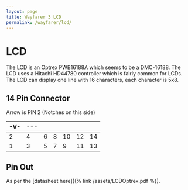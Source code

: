```yaml
---
layout: page
title: Wayfarer 3 LCD
permalink: /wayfarer/lcd/
---
```


# LCD

The LCD is an Optrex PWB16188A which seems to be a DMC-16188. The LCD uses a Hitachi HD44780 controller which is fairly common for LCDs. The LCD can display one line with 16 characters, each character is 5x8. 

## 14 Pin Connector

Arrow is PIN 2 (Notches on this side)

| -V- | --- |     |     |     |     |     |
| --- | --- | --- | --- | --- | --- | --- |
| 2   | 4   | 6   | 8   | 10  | 12  | 14  |
| 1   | 3   | 5   | 7   | 9   | 11  | 13  |

## Pin Out

As per the [datasheet here]({% link /assets/LCDOptrex.pdf %}).